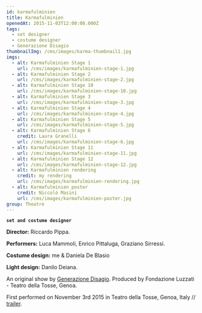 ```yaml
---
id: karmafulminien
title: Karmafulminien
openedAt: 2015-11-03T12:00:00.000Z
tags:
  - set designer
  - costume designer
  - Generazione Disagio
thumbnailImg: /cms/images/karma-thumbnail1.jpg
imgs:
  - alt: Karmafulminien Stage 1
    url: /cms/images/karmafulminien-stage-1.jpg
  - alt: Karmafulminien Stage 2
    url: /cms/images/karmafulminien-stage-2.jpg
  - alt: Karmafulminien Stage 10
    url: /cms/images/karmafulminien-stage-10.jpg
  - alt: Karmafulminien Stage 3
    url: /cms/images/karmafulminien-stage-3.jpg
  - alt: Karmafulminien Stage 4
    url: /cms/images/karmafulminien-stage-4.jpg
  - alt: Karmafulminien Stage 5
    url: /cms/images/karmafulminien-stage-5.jpg
  - alt: Karmafulminien Stage 6
    credit: Laura Granelli
    url: /cms/images/karmafulminien-stage-6.jpg
  - alt: Karmafulminien Stage 11
    url: /cms/images/karmafulminien-stage-11.jpg
  - alt: Karmafulminien Stage 12
    url: /cms/images/karmafulminien-stage-12.jpg
  - alt: Karmafulminien rendering
    credit: my rendering
    url: /cms/images/karmafulminien-rendering.jpg
  - alt: Karmafulminien poster
    credit: Niccolò Masini
    url: /cms/images/karmafulminien-poster.jpg
group: Theatre
---
```

**`set and costume designer`**

**Director:** Riccardo Pippa.

**Performers:** Luca Mammoli, Enrico Pittaluga, Graziano Sirressi.

**Costume design:** me & Daniela De Blasio

**Light design:** Danilo Deiana.

An original show by [Generazione Disagio](https://www.facebook.com/generazionedisagio/). Produced by Fondazione Luzzati - Teatro della Tosse, Genoa.

First performed on November 3rd 2015 in Teatro della Tosse, Genoa, Italy // [trailer](https://vimeo.com/148718410).
